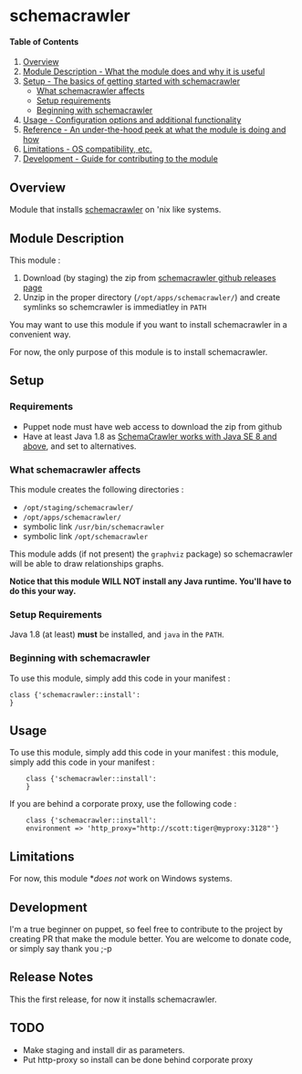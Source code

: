 # schemacrawler

#### Table of Contents

1. [Overview](#overview)
2. [Module Description - What the module does and why it is useful](#module-description)
3. [Setup - The basics of getting started with schemacrawler](#setup)
    * [What schemacrawler affects](#what-schemacrawler-affects)
    * [Setup requirements](#setup-requirements)
    * [Beginning with schemacrawler](#beginning-with-schemacrawler)
4. [Usage - Configuration options and additional functionality](#usage)
5. [Reference - An under-the-hood peek at what the module is doing and how](#reference)
5. [Limitations - OS compatibility, etc.](#limitations)
6. [Development - Guide for contributing to the module](#development)

## Overview

Module that installs [schemacrawler](http://sualeh.github.io/SchemaCrawler/) on 'nix like systems.


## Module Description

This module :

1. Download (by staging) the zip from [schemacrawler github releases page](https://github.com/sualeh/SchemaCrawler/releases/)
3. Unzip in the proper directory (```/opt/apps/schemacrawler/```) and create symlinks so schemcrawler is
immediatley in ```PATH```

You may want to use this module if you want to install schemacrawler in a convenient way.

For now, the only purpose of this module is to install schemacrawler.

## Setup

### Requirements

* Puppet node must have web access to download the zip from github
* Have at least Java 1.8 as [SchemaCrawler works with Java SE 8 and above](http://sualeh.github.io/SchemaCrawler/faq.html#supported-java), and set to alternatives.


### What schemacrawler affects

This module creates the following directories :

* ```/opt/staging/schemacrawler/```
* ```/opt/apps/schemacrawler/```
* symbolic link ```/usr/bin/schemacrawler```
* symbolic link ```/opt/schemacrawler```

This module adds (if not present) the ```graphviz``` package) so schemacrawler will be able to draw relationships graphs.

**Notice that this module WILL NOT install any Java runtime. You'll have to do this your way.**

### Setup Requirements

Java 1.8 (at least) **must** be installed, and ```java``` in the ```PATH```.

### Beginning with schemacrawler

To use this module, simply add this code in your manifest :

	class {'schemacrawler::install':
	}

## Usage

To use this module, simply add this code in your manifest : this module, simply add this code in your manifest :

        class {'schemacrawler::install':
        }

If you are behind a corporate proxy, use the following code :

        class {'schemacrawler::install':
        environment => 'http_proxy="http://scott:tiger@myproxy:3128"'}


## Limitations

For now, this module **does not* work on Windows systems.

## Development

I'm a true beginner on puppet, so feel free to contribute to the project by creating PR that make
the module better. You are welcome to donate code, or simply say thank you ;-p

## Release Notes

This the first release, for now it installs schemacrawler.

## TODO

* Make staging and install dir as parameters.
* Put http-proxy so install can be done behind corporate proxy

